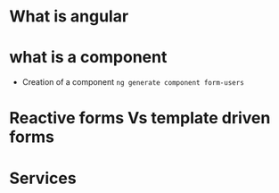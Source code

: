 # What is angular
# what is a component

- Creation of a component
`ng generate component form-users`

# Reactive forms Vs template driven forms
# Services
